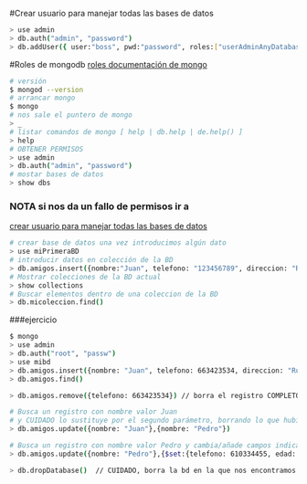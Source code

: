 
#Crear usuario para manejar todas las bases de datos
```bash
> use admin
> db.auth("admin", "password")
> db.addUser({ user:"boss", pwd:"password", roles:["userAdminAnyDatabase"] })
```

#Roles de mongodb
[roles documentación de mongo](http://docs.mongodb.org/manual/reference/built-in-roles/)

```bash
# versión
$ mongod --version
# arrancar mongo
$ mongo
# nos sale el puntero de mongo
> _
# listar comandos de mongo [ help | db.help | de.help() ]
> help       
# OBTENER PERMISOS
> use admin
> db.auth("admin", "password")
# mostar bases de datos
> show dbs
```
### NOTA si nos da un fallo de permisos ir a 
[crear usuario para manejar todas las bases de datos](https://github.com/manviny/MongoDB/wiki/Usuarios)

```bash
# crear base de datos una vez introducimos algún dato
> use miPrimeraBD
# introducir datos en colección de la BD 
> db.amigos.insert({nombre:"Juan", telefono: "123456789", direccion: "Rue del Percebe, 13"})
# Mostrar colecciones de la BD actual
> show collections
# Buscar elementos dentro de una coleccion de la BD
> db.micoleccion.find()
```

###ejercicio
```bash
$ mongo
> use admin
> db.auth("root", "passw")
> use mibd
> db.amigos.insert({nombre: "Juan", telefono: 663423534, direccion: "Rue del Percebe"})
> db.amigos.find()  

> db.amigos.remove({telefono: 663423534}) // borra el registro COMPLETO  

# Busca un registro con nombre valor Juan 
# y CUIDADO lo sustituye por el segundo parámetro, borrando lo que hubiera
> db.amigos.update({nombre: "Juan"},{nombre: "Pedro"}) 

# Busca un registro con nombre valor Pedro y cambia/añade campos indicados
> db.amigos.update({nombre: "Pedro"},{$set:{telefono: 610334455, edad: 28 }})

> db.dropDatabase()  // CUIDADO, borra la bd en la que nos encontramos.


```

